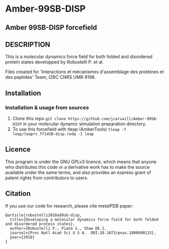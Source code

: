 # Amber-99SB-DISP
Amber 99SB-DISP forcefield
---
## DESCRIPTION
This is a molecular dynamics force field for both folded and disordered protein states developped by Robustelli P. et al.

Files created for 'Interactions et mécanismes d'assemblage des protéines et des peptides' Team, I2BC CNRS UMR 9198.

## Installation

### Installation & usage from sources

1. Clone this repo `git clone https://github.com/jcarvaill/Amber-99SB-DISP` in your molecular dynamic simulation preparation directory.
2. To use this forcefield with tleap (AmberTools)
      `tleap -f leap/leaprc.ff14SB-disp.redq -I leap`
      
## Licence
This program is under the GNU GPLv3 licence, which means that anyone who 
distributes this code or a derivative work has to make the source available under 
the same terms, and also provides an express grant of patent rights from 
contributors to users.

## Citation
If you use our code for research, please cite metalPDB paper:
```text
@article{robustelli2018a99sb-disp,
  title={Developing a molecular dynamics force field for both folded and disordered protein states},
  author={Robustelli P., Piana S., Shaw DE.},
  journal={Proc Natl Acad Sci U S A.  DOI:10.1073/pnas.1800690115},
  year={2018}
}
```
